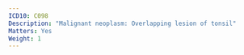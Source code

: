 ```yaml
---
ICD10: C098
Description: "Malignant neoplasm: Overlapping lesion of tonsil"
Matters: Yes
Weight: 1
---
```

